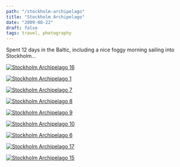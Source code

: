 ```yaml
---
path: "/stockholm-archipelago"
title: "Stockholm Archipelago"
date: "2009-08-22"
draft: false
tags: travel, photography
---
```


Spent 12 days in the Baltic, including a nice foggy morning sailing into Stockholm...

<a data-flickr-embed="true"  href="https://www.flickr.com/photos/fhwrdh/3826066728/" title="Stockholm Archipelago 16"><img src="https://farm3.staticflickr.com/2596/3826066728_7e6d6d8b8f_b.jpg"  alt="Stockholm Archipelago 16"></a><script async src="//embedr.flickr.com/assets/client-code.js" charset="utf-8"></script>

<a data-flickr-embed="true"  href="https://www.flickr.com/photos/fhwrdh/3825174697/" title="Stockholm Archipelago 1"><img src="https://farm3.staticflickr.com/2510/3825174697_b7bbcb9eee_b.jpg" alt="Stockholm Archipelago 1"></a>

<a data-flickr-embed="true"  href="https://www.flickr.com/photos/fhwrdh/3826012670/" title="Stockholm Archipelago 7"><img src="https://farm4.staticflickr.com/3482/3826012670_17f0616fbf_b.jpg" alt="Stockholm Archipelago 7"></a>

<a data-flickr-embed="true"  href="https://www.flickr.com/photos/fhwrdh/3825218235/" title="Stockholm Archipelago
8"><img src="https://farm3.staticflickr.com/2440/3825218235_a3fb285968_b.jpg" alt="Stockholm Archipelago 8"></a>

<a data-flickr-embed="true"  href="https://www.flickr.com/photos/fhwrdh/3825225079/" title="Stockholm Archipelago 9"><img src="https://farm3.staticflickr.com/2537/3825225079_4e4ddc665a_b.jpg" alt="Stockholm Archipelago 9"></a>

<a data-flickr-embed="true"  href="https://www.flickr.com/photos/fhwrdh/3826036570/" title="Stockholm Archipelago 10"><img src="https://farm4.staticflickr.com/3492/3826036570_5a1a2938d2_b.jpg" alt="Stockholm Archipelago 10"></a>

<a data-flickr-embed="true"  href="https://www.flickr.com/photos/fhwrdh/3826006826/" title="Stockholm Archipelago 6"><img src="https://farm3.staticflickr.com/2610/3826006826_94e31438ae_b.jpg" alt="Stockholm Archipelago 6"></a>

<a data-flickr-embed="true"  href="https://www.flickr.com/photos/fhwrdh/3826073460/" title="Stockholm Archipelago 17"><img src="https://farm4.staticflickr.com/3509/3826073460_a56d97fa36_b.jpg" alt="Stockholm Archipelago 17"></a>

<a data-flickr-embed="true"  href="https://www.flickr.com/photos/fhwrdh/3825263415/" title="Stockholm Archipelago 15"><img src="https://farm3.staticflickr.com/2514/3825263415_7149ef6a88_b.jpg" alt="Stockholm Archipelago 15"></a>


